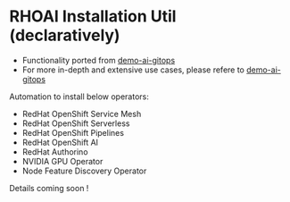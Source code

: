 # RHOAI Installation Util (declaratively)

- Functionality ported from [demo-ai-gitops](https://github.com/redhat-na-ssa/demo-ai-gitops-catalog/tree/b6b5d58b93545d48cb66e792815517dbd824f540)
- For more in-depth and extensive use cases, please refere to [demo-ai-gitops](https://github.com/redhat-na-ssa/demo-ai-gitops-catalog/tree/b6b5d58b93545d48cb66e792815517dbd824f540)
  
Automation to install below operators:

- RedHat OpenShift Service Mesh
- RedHat OpenShift Serverless
- RedHat OpenShift Pipelines
- RedHat OpenShift AI
- RedHat Authorino
- NVIDIA GPU Operator
- Node Feature Discovery Operator

Details coming soon !
